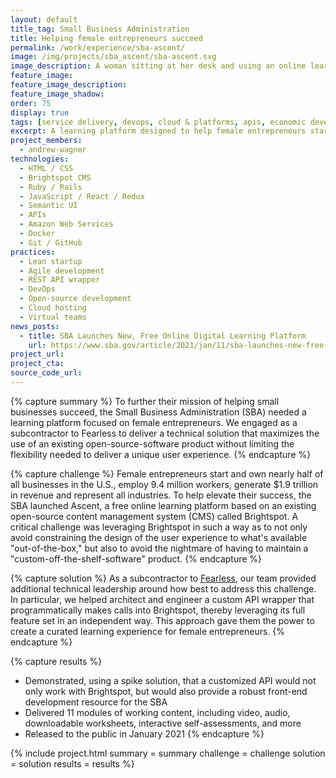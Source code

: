 ```yaml
---
layout: default
title_tag: Small Business Administration
title: Helping female entrepreneurs succeed
permalink: /work/experience/sba-ascent/
image: /img/projects/sba_ascent/sba-ascent.svg
image_description: A woman sitting at her desk and using an online learning website.
feature_image:
feature_image_description:
feature_image_shadow:
order: 75
display: true
tags: [service delivery, devops, cloud & platforms, apis, economic development, andrew wagner]
excerpt: A learning platform designed to help female entrepreneurs start and grow their small businesses successfully.
project_members:
  - andrew-wagner
technologies:
  - HTML / CSS
  - Brightspot CMS
  - Ruby / Rails
  - JavaScript / React / Redux
  - Semantic UI
  - APIs
  - Amazon Web Services
  - Docker
  - Git / GitHub
practices:
  - Lean startup
  - Agile development
  - REST API wrapper
  - DevOps
  - Open-source development
  - Cloud hosting
  - Virtual teams
news_posts:
  - title: SBA Launches New, Free Online Digital Learning Platform
    url: https://www.sba.gov/article/2021/jan/11/sba-launches-new-free-online-digital-learning-platform
project_url:
project_cta:
source_code_url:
---
```


{% capture summary %}
To further their mission of helping small businesses succeed, the Small
Business Administration (SBA) needed a learning platform focused on
female entrepreneurs. We engaged as a subcontractor to Fearless to
deliver a technical solution that maximizes the use of an existing
open-source-software product without limiting the flexibility needed
to deliver a unique user experience.
{% endcapture %}

{% capture challenge %}
Female entrepreneurs start and own nearly half of all businesses in the U.S.,
employ 9.4 million workers, generate $1.9 trillion in revenue and represent
all industries. To help elevate their success, the SBA launched Ascent, a free
online learning platform based on an existing open-source content management system
(CMS) called Brightspot. A critical challenge was leveraging Brightspot in such a way as
to not only avoid constraining the design of the user experience to what's available
"out-of-the-box," but also to avoid the nightmare of having to maintain a
"custom-off-the-shelf-software" product.
{% endcapture %}

{% capture solution %}
As a subcontractor to <a href="https://fearless.tech/">Fearless</a>, our team provided
additional technical leadership around how best to address this challenge.
In particular, we helped architect and engineer a custom API wrapper that
programmatically makes calls into Brightspot, thereby leveraging its full feature set in
an independent way. This approach gave them the power to create a curated learning
experience for female entrepreneurs.
{% endcapture %}

{% capture results %}
- Demonstrated, using a spike solution, that a customized API would not only work
with Brightspot, but would also provide a robust front-end development
resource for the SBA
- Delivered 11 modules of working content, including video, audio, downloadable
worksheets, interactive self-assessments, and more
- Released to the public in January 2021
{% endcapture %}

{% include project.html
  summary = summary
  challenge = challenge
  solution = solution
  results = results
%}
